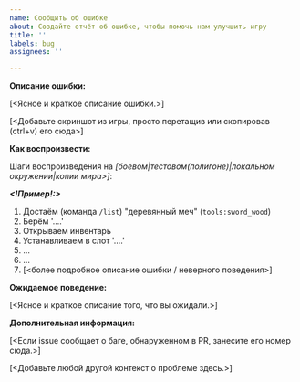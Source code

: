 ```yaml
---
name: Сообщить об ошибке
about: Создайте отчёт об ошибке, чтобы помочь нам улучшить игру
title: ''
labels: bug
assignees: ''

---
```


**Описание ошибки:**

[<Ясное и краткое описание ошибки.>]

[<Добавьте скриншот из игры, просто перетащив или скопировав (ctrl+v) его сюда>]

**Как воспроизвести:**

Шаги воспроизведения на *[боевом|тестовом(полигоне)|локальном окружении|копии мира><!--(укажите где проверяли)-->]*:

***<!Пример!:>***
<!-- Примечание: при указании предметов и/или блоков указывайте техническое название (например: земля `default:dirt`) -->
1. Достаём (команда `/list`) "деревянный меч" (`tools:sword_wood`)
2. Берём '....'
3. Открываем инвентарь
4. Устанавливаем в слот '....'
5. ...
6. ...
7. [<более подробное описание ошибки / неверного поведения>]

**Ожидаемое поведение:**

[<Ясное и краткое описание того, что вы ожидали.>]

**Дополнительная информация:**

[<Если issue сообщает о баге, обнаруженном в PR, занесите его номер сюда.>]

[<Добавьте любой другой контекст о проблеме здесь.>]
